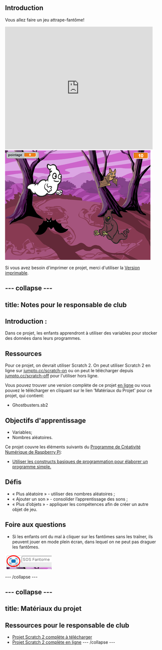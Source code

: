 ## Introduction

Vous allez faire un jeu attrape-fantôme!

<div class="scratch-preview">
  <iframe allowtransparency="true" width="485" height="402" src="https://scratch.mit.edu/projects/embed/60787262/?autostart=false" frameborder="0"></iframe>
  <img src="images/ghost-final.png">
</div>

Si vous avez besoin d'imprimer ce projet, merci d'utiliser la [Version imprimable](https://projects.raspberrypi.org/en/projects/ghostbusters/print).

## \--- collapse \---

## title: Notes pour le responsable de club

## Introduction :

Dans ce projet, les enfants apprendront à utiliser des variables pour stocker des données dans leurs programmes.

## Ressources

Pour ce projet, on devrait utiliser Scratch 2. On peut utiliser Scratch 2 en ligne sur [jumpto.cc/scratch-on](http://jumpto.cc/scratch-on) ou on peut le télécharger depuis [jumpto.cc/scratch-off](http://jumpto.cc/scratch-off) pour l'utiliser hors ligne.

Vous pouvez trouver une version complète de ce projet [en ligne](http://scratch.mit.edu/projects/60787262/#editor) ou vous pouvez le télécharger en cliquant sur le lien 'Matériaux du Projet' pour ce projet, qui contient:

* Ghostbusters.sb2

## Objectifs d'apprentissage

* Variables;
* Nombres aléatoires.

Ce projet couvre les éléments suivants du [Programme de Créativité Numérique de Raspberry Pi](http://rpf.io/curriculum):

* [Utiliser les constructs basiques de programmation pour élaborer un programme simple.](https://www.raspberrypi.org/curriculum/programming/creator)

## Défis

* « Plus aléatoire » - utiliser des nombres aléatoires ;
* « Ajouter un son » - consolider l’apprentissage des sons ;
* « Plus d’objets » - appliquer les compétences afin de créer un autre objet de jeu.

## Foire aux questions

* Si les enfants ont du mal à cliquer sur les fantômes sans les traîner, ils peuvent jouer en mode plein écran, dans lequel on ne peut pas draguer les fantômes.

![screenshot](images/ghost-fullscreen.png)

\--- /collapse \---

## \--- collapse \---

## title: Matériaux du projet

## Ressources pour le responsable de club

* [Projet Scratch 2 complète à télécharger](resources/Ghostbusters.sb2)
* [Projet Scratch 2 complète en ligne](http://scratch.mit.edu/projects/60787262/#editor) \--- /collapse \---